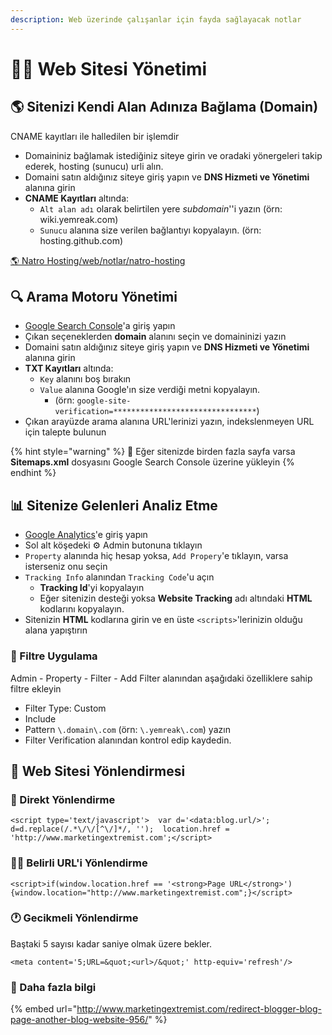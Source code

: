 ```yaml
---
description: Web üzerinde çalışanlar için fayda sağlayacak notlar
---
```


# 👨‍💼 Web Sitesi Yönetimi

## 🌎 Sitenizi Kendi Alan Adınıza Bağlama \(Domain\) <a id="sitenizi-kendi-alan-adiniza-baglama-domain"></a>

CNAME kayıtları ile halledilen bir işlemdir‌

* Domaininiz bağlamak istediğiniz siteye girin ve oradaki yönergeleri takip ederek, hosting \(sunucu\) urli alın.
* Domaini satın aldığınız siteye giriş yapın ve **DNS Hizmeti ve Yönetimi** alanına girin
* **CNAME Kayıtları** altında:
  * `Alt alan adı` olarak belirtilen yere _subdomain_''i yazın \(örn: wiki.yemreak.com\)
  * `Sunucu` alanına size verilen bağlantıyı kopyalayın. \(örn: hosting.github.com\)

​[🌎 Natro Hosting/web/notlar/natro-hosting](https://app.gitbook.com/@yemreak/s/wiki/~/drafts/-Lvxzn9GGfqCP6kXJyQD/web/notlar/natro-hosting)‌

## 🔍 Arama Motoru Yönetimi <a id="arama-motoru-yoenetimi"></a>

* ​[Google Search Console](https://search.google.com/search-console/welcome?utm_source=about-page)'a giriş yapın
* Çıkan seçeneklerden **domain** alanını seçin ve domaininizi yazın
* Domaini satın aldığınız siteye giriş yapın ve **DNS Hizmeti ve Yönetimi** alanına girin
* **TXT Kayıtları** altında:
  * `Key` alanını boş bırakın
  * `Value` alanına Google'ın size verdiği metni kopyalayın.
    * \(örn: `google-site-verification=********************************`\)
* Çıkan arayüzde arama alanına URL'lerinizi yazın, indekslenmeyen URL için talepte bulunun

{% hint style="warning" %}
📢 Eğer sitenizde birden fazla sayfa varsa **Sitemaps.xml** dosyasını Google Search Console üzerine yükleyin
{% endhint %}

## 📊 Sitenize Gelenleri Analiz Etme <a id="sitenize-gelenleri-analiz-etme"></a>

* ​[Google Analytics](http://analytics.google.com/)'e giriş yapın
* Sol alt köşedeki ⚙ Admin butonuna tıklayın
* `Property` alanında hiç hesap yoksa, `Add Propery`'e tıklayın, varsa isterseniz onu seçin
* `Tracking Info` alanından `Tracking Code`'u açın
  * **Tracking Id**'yi kopyalayın
  * Eğer sitenizin desteği yoksa **Website Tracking** adı altındaki **HTML** kodlarını kopyalayın.
* Sitenizin **HTML** kodlarına girin ve en üste `<scripts>`'lerinizin olduğu alana yapıştırın

### 💠 Filtre Uygulama <a id="filtre-uygulama"></a>

Admin - Property - Filter - Add Filter alanından aşağıdaki özelliklere sahip filtre ekleyin‌

* Filter Type: Custom
* Include
* Pattern `\.domain\.com` \(örn: `\.yemreak\.com`\) yazın
* Filter Verification alanından kontrol edip kaydedin.

## 🚙 Web Sitesi Yönlendirmesi <a id="web-sitesi-yoenlendirmesi"></a>

### 💨 Direkt Yönlendirme <a id="direkt-yoenlendirme"></a>

```text
<script type='text/javascript'>  var d='<data:blog.url/>';  d=d.replace(/.*\/\/[^\/]*/, '');  location.href = 'http://www.marketingextremist.com';</script>
```

### 👨‍💼 Belirli URL'i Yönlendirme <a id="belirli-urli-yoenlendirme"></a>

```text
<script>if(window.location.href == '<strong>Page URL</strong>'){window.location="http://www.marketingextremist.com";}</script>
```

### 🕐 Gecikmeli Yönlendirme <a id="gecikmeli-yoenlendirme"></a>

Baştaki 5 sayısı kadar saniye olmak üzere bekler.

```text
<meta content='5;URL=&quot;<url>/&quot;' http-equiv='refresh'/>
```

### 🧐 Daha fazla bilgi <a id="daha-fazla-bilgi"></a>

{% embed url="http://www.marketingextremist.com/redirect-blogger-blog-page-another-blog-website-956/​" %}

